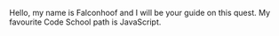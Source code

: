 Hello, my name is Falconhoof and I will be your guide on this quest.
My favourite Code School path is JavaScript.
